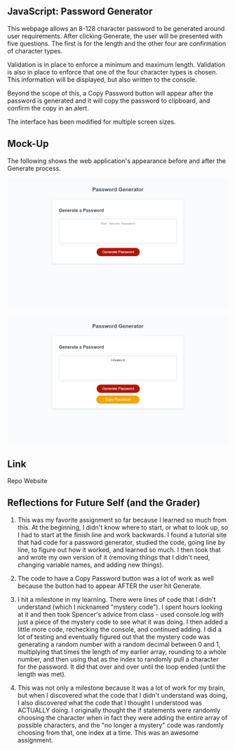 ## JavaScript: Password Generator

This webpage allows an 8-128 character password to be generated around user requirements. After clicking Generate, the user will be presented with five questions. The first is for the length and the other four are confirmation of character types.

Validation is in place to enforce a minimum and maximum length. Validation is also in place to enforce that one of the four character types is chosen. This information will be displayed, but also written to the console.

Beyond the scope of this, a Copy Password button will appear after the password is generated and it will copy the password to clipboard, and confirm the copy in an alert.

The interface has been modified for multiple screen sizes.

## Mock-Up

The following shows the web application's appearance before and after the Generate process.

![mock before](./assets/images/mock1.png)

![mock after](./assets/images/mock2.png)

## Link

Repo
Website

## Reflections for Future Self (and the Grader)

1. This was my favorite assignment so far because I learned so much from this. At the beginning, I didn't know where to start, or what to look up, so I had to start at the finish line and work backwards. I found a tutorial site that had code for a password generator, studied the code, going line by line, to figure out how it worked, and learned so much. I then took that and wrote my own version of it (removing things that I didn't need, changing variable names, and adding new things).

2. The code to have a Copy Password button was a lot of work as well because the button had to appear AFTER the user hit Generate.

3. I hit a milestone in my learning. There were lines of code that I didn't understand (which I nicknamed "mystery code"). I spent hours looking at it and then took Spencer's advice from class - used console.log with just a piece of the mystery code to see what it was doing. I then added a little more code, rechecking the console, and continued adding. I did a lot of testing and eventually figured out that the mystery code was generating a random number with a random decimal between 0 and 1, multiplying that times the length of my earlier array, rounding to a whole number, and then using that as the index to randomly pull a character for the password. It did that over and over until the loop ended (until the length was met).

4. This was not only a milestone because it was a lot of work for my brain, but when I discovered what the code that I didn't understand was doing, I also discovered what the code that I thought I understood was ACTUALLY doing. I originally thought the if statements were randomly choosing the character when in fact they were adding the entire array of possible characters, and the "no longer a mystery" code was randomly choosing from that, one index at a time. This was an awesome assignment.